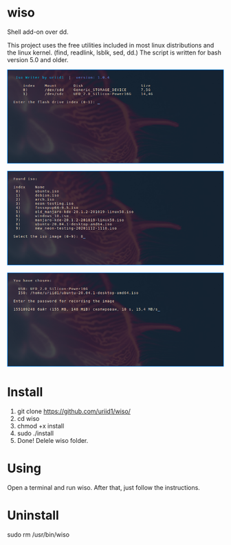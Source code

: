 # wiso
Shell add-on over dd.

This project uses the free utilities included in most linux distributions and the linux kernel.
 (find,
 readlink,
 lsblk,
 sed,
 dd.)
 The script is written for bash version 5.0 and older.

![Screenshot](https://github.com/uriid1/scrfmp/blob/main/wiso/wiso1.png)

![Screenshot](https://github.com/uriid1/scrfmp/blob/main/wiso/wiso2.png)

![Screenshot](https://github.com/uriid1/scrfmp/blob/main/wiso/wiso3.png)

# Install
1) git clone https://github.com/uriid1/wiso/
2) cd wiso
3) chmod +x install
4) sudo ./install
5) Done! Delele wiso folder.

# Using
Open a terminal and run wiso. After that, just follow the instructions.

# Uninstall
sudo rm /usr/bin/wiso
